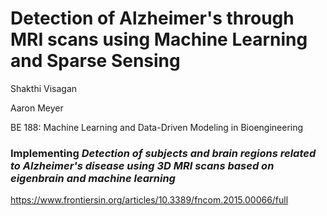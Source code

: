 # Detection of Alzheimer's through MRI scans using Machine Learning and Sparse Sensing
Shakthi Visagan

Aaron Meyer

BE 188: Machine Learning and Data-Driven Modeling in Bioengineering

### Implementing _Detection of subjects and brain regions related to Alzheimer's disease using 3D MRI scans based on eigenbrain and machine learning_

https://www.frontiersin.org/articles/10.3389/fncom.2015.00066/full
